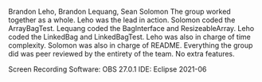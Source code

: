 Brandon Leho, Brandon Lequang, Sean Solomon
The group worked together as a whole. Leho was the lead in action. Solomon coded the ArrayBagTest. Lequang coded the BagInterface and ResizeableArray. Leho coded the LinkedBag and LinkedBagTest. Leho was also in charge of time complexity. Solomon was also in charge of README. Everything the group did was peer reviewed by the entirety of the team.
No extra features.


Screen Recording Software: OBS 27.0.1 
IDE: Eclipse 2021-06 